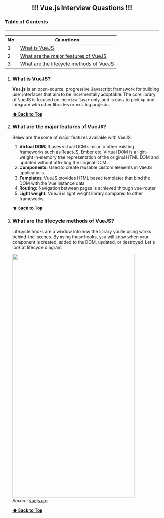 <h2 align="center"> !!! Vue.js Interview Questions !!! </h2>

### Table of Contents

---

| No. | Questions                                                                           |
| --- | ----------------------------------------------------------------------------------- |
| 1   | [What is VueJS](#what-is-vuejs)                                                     |
| 2   | [What are the major features of VueJS](#what-are-the-major-features-of-vuejs)       |
| 3   | [What are the lifecycle methods of VueJS](#what-are-the-lifecycle-methods-of-vuejs) |

1.  ### What is VueJS?

    **Vue.js** is an open-source, progressive Javascript framework for building user interfaces that aim to be incrementally adoptable. The core library of VueJS is focused on the `view layer` only, and is easy to pick up and integrate with other libraries or existing projects.

    **[⬆ Back to Top](#table-of-contents)**

2.  ### What are the major features of VueJS?

    Below are the some of major features available with VueJS

    1. **Virtual DOM:** It uses virtual DOM similar to other existing frameworks such as ReactJS, Ember etc. Virtual DOM is a light-weight in-memory tree representation of the original HTML DOM and updated without affecting the original DOM.
    2. **Components:** Used to create reusable custom elements in VueJS applications.
    3. **Templates:** VueJS provides HTML based templates that bind the DOM with the Vue instance data
    4. **Routing:** Navigation between pages is achieved through vue-router
    5. **Light weight:** VueJS is light weight library compared to other frameworks.

    **[⬆ Back to Top](#table-of-contents)**

3.  ### What are the lifecycle methods of VueJS?

    Lifecycle hooks are a window into how the library you’re using works behind-the-scenes. By using these hooks, you will know when your component is created, added to the DOM, updated, or destroyed. Let's look at lifecycle diagram.

    <img src="https://vuejs.org/assets/lifecycle.16e4c08e.png" width="400" height="800">

    <div class="row my-2"><div><span><i>Source:</i>&nbsp;<span><a href="https://vuejs.org/guide/essentials/lifecycle.html"  target="_blank">vuejs.org</a></span></span>&nbsp; &nbsp;</div></div>

    **[⬆ Back to Top](#table-of-contents)**
